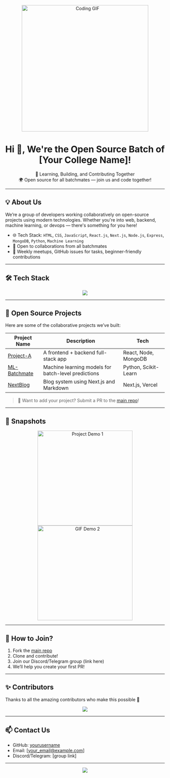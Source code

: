 <!-- Profile Header -->
<p align="center">
  <img src="https://media.giphy.com/media/qgQUggAC3Pfv687qPC/giphy.gif" width="400" alt="Coding GIF" />
</p>

<h1 align="center">Hi 👋, We're the Open Source Batch of [Your College Name]!</h1>

<p align="center">
  🚀 Learning, Building, and Contributing Together  
  <br>
  🌍 Open source for all batchmates — join us and code together!
</p>

---

## 💡 About Us

We’re a group of developers working collaboratively on open-source projects using modern technologies. Whether you're into web, backend, machine learning, or devops — there's something for you here!

- 🌐 Tech Stack: `HTML`, `CSS`, `JavaScript`, `React.js`, `Next.js`, `Node.js`, `Express`, `MongoDB`, `Python`, `Machine Learning`
- 🤝 Open to collaborations from all batchmates
- 💬 Weekly meetups, GitHub issues for tasks, beginner-friendly contributions

---

## 🛠️ Tech Stack

<p align="center">
  <img src="https://skillicons.dev/icons?i=html,css,js,react,nextjs,nodejs,express,mongodb,python,github" />
</p>

---

## 📂 Open Source Projects

Here are some of the collaborative projects we’ve built:

| Project Name | Description | Tech |
|--------------|-------------|------|
| [Project-A](https://github.com/yourusername/project-a) | A frontend + backend full-stack app | React, Node, MongoDB |
| [ML-Batchmate](https://github.com/yourusername/ml-batchmate) | Machine learning models for batch-level predictions | Python, Scikit-Learn |
| [NextBlog](https://github.com/yourusername/nextblog) | Blog system using Next.js and Markdown | Next.js, Vercel |

> 🔗 Want to add your project? Submit a PR to the [main repo](https://github.com/yourusername/class-open-source)!

---

## 📸 Snapshots

<p align="center">
  <img src="https://github.com/yourusername/project-a/assets/demo1.png" width="300" alt="Project Demo 1" />
  <img src="https://github.com/yourusername/project-a/assets/demo2.gif" width="300" alt="GIF Demo 2" />
</p>

---

## 📢 How to Join?

1. Fork the [main repo](https://github.com/yourusername/class-open-source)
2. Clone and contribute!
3. Join our Discord/Telegram group (link here)
4. We’ll help you create your first PR!

---

## ✨ Contributors

Thanks to all the amazing contributors who make this possible 💙

<p align="center">
  <a href="https://github.com/yourusername/class-open-source/graphs/contributors">
    <img src="https://contrib.rocks/image?repo=yourusername/class-open-source" />
  </a>
</p>

---

## 📫 Contact Us

- GitHub: [yourusername](https://github.com/yourusername)
- Email: [your_email@example.com]
- Discord/Telegram: [group link]

---

<p align="center">
  <img src="https://readme-typing-svg.herokuapp.com?font=Fira+Code&size=22&pause=1000&center=true&vCenter=true&width=500&lines=We+build+together!;We+learn+together!;We+open+source+together!" />
</p>

